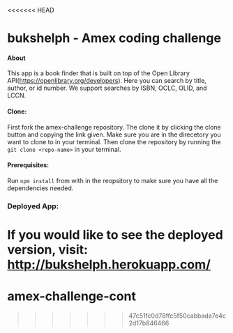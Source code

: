 <<<<<<< HEAD
# bukshelph - Amex coding challenge

#### About

This app is a book finder that is built on top of the Open Library API(https://openlibrary.org/developers). Here you can search by title, author, or id number. We support searches by ISBN, OCLC, OLID, and LCCN.

#### Clone:

First fork the amex-challenge repository. The clone it by clicking the clone button and copying the link given. Make sure you are in the direcetory you want to clone to in your terminal. Then clone the repository by running the `git clone <repo-name>` in your terminal.

#### Prerequisites:

Run `npm install` from with in the reopsitory to make sure you have all the dependencies needed.

### Deployed App:

If you would like to see the deployed version, visit: http://bukshelph.herokuapp.com/
=======
# amex-challenge-cont
>>>>>>> 47c51fc0d78ffc5f50cabbada7e4c2d17b846466
